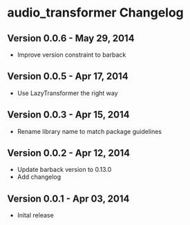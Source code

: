 audio_transformer Changelog
=================

## Version 0.0.6 - May 29, 2014

- Improve version constraint to barback

## Version 0.0.5 - Apr 17, 2014

- Use LazyTransformer the right way

## Version 0.0.3 - Apr 15, 2014

- Rename library name to match package guidelines

## Version 0.0.2 - Apr 12, 2014

- Update barback version to 0.13.0
- Add changelog

## Version 0.0.1 - Apr 03, 2014

- Inital release